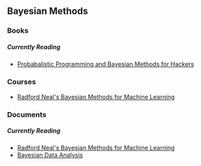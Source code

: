 ## Bayesian Methods

### Books

##### Currently Reading
- [Probabalistic Programming and Bayesian Methods for Hackers](https://github.com/CamDavidsonPilon/Probabilistic-Programming-and-Bayesian-Methods-for-Hackers)

### Courses
- [Radford Neal's Bayesian Methods for Machine Learning](http://www.cs.utoronto.ca/~radford/csc2541.S11/)

### Documents

##### Currently Reading
- [Radford Neal's Bayesian Methods for Machine Learning](https://www.evernote.com/shard/s561/sh/fd1a4c7c-39db-44f7-b6fb-f8ba19b27f12/f59a6b6d56e02230f5c8ca4be723b687)
- [Bayesian Data Analysis](http://www.amazon.com/Bayesian-Analysis-Chapman-Statistical-Science/dp/1439840954/)
